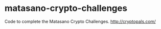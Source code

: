 # matasano-crypto-challenges
Code to complete the Matasano Crypto Challenges. http://cryptopals.com/

